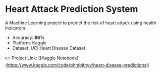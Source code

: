 # Heart Attack Prediction System
A Machine Learning project to predict the risk of heart attack using health indicators.

- Accuracy: **86%**
- Platform: Kaggle
- Dataset: UCI Heart Disease Dataset

👉 Project Link: [[Kaggle Notebook] (https://www.kaggle.com/code/phmbithvy/heart-disease-predictions))
